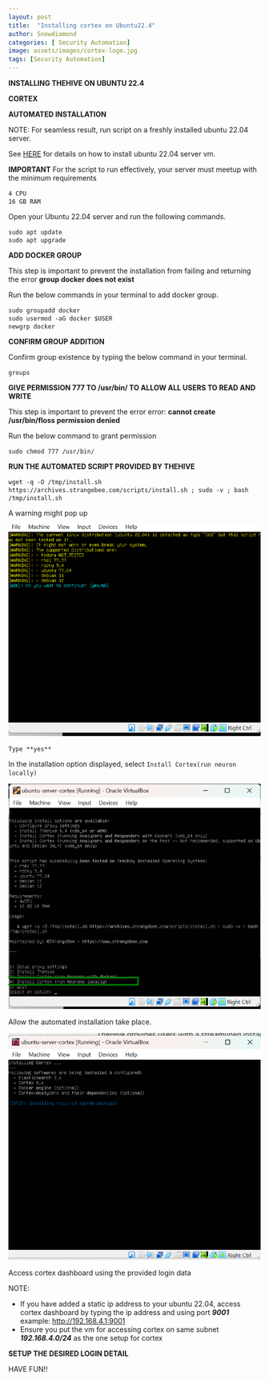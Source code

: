 ```yaml
---
layout: post
title:  "Installing cortex on Ubuntu22.4"
author: Snowdiamond
categories: [ Security Automation]
image: assets/images/cortex-logo.jpg
tags: [Security Automation]
---
```

**INSTALLING THEHIVE ON UBUNTU 22.4**

**CORTEX**

**AUTOMATED INSTALLATION**

NOTE: For seamless result, run script on a freshly installed ubuntu 22.04 server.

See [HERE](https://cybernetsworks.github.io/setting-up-an-ubuntu-server-vm/) for details on how to install ubuntu 22.04 server vm.

**IMPORTANT**
For the script to run effectively, your server must meetup with the minimum requirements 
```
4 CPU
16 GB RAM
```

Open your Ubuntu 22.04 server and run the following commands.
```
sudo apt update
sudo apt upgrade
```

**ADD DOCKER GROUP**

This step is important to prevent the installation from failing and returning the error **group docker does not exist**

Run the below commands in your terminal to add docker group.

```
sudo groupadd docker
sudo usermod -aG docker $USER
newgrp docker
```

**CONFIRM GROUP ADDITION**

Confirm group existence by typing the below command in your terminal.
```
groups
```

**GIVE PERMISSION 777 TO /usr/bin/ TO ALLOW ALL USERS TO READ AND WRITE**

This step is important to prevent the error error: **cannot create /usr/bin/floss permission denied**

Run the below command to grant permission

```
sudo chmod 777 /usr/bin/
```
**RUN THE AUTOMATED SCRIPT PROVIDED BY THEHIVE**

```
wget -q -O /tmp/install.sh https://archives.strangebee.com/scripts/install.sh ; sudo -v ; bash /tmp/install.sh
```
A warning might pop up 

!["Cortex Installation"](/assets/images/thehive/automated-hive-install-2.png)
```
Type **yes**
```
In the installation option displayed, select ``Install Cortex(run neuron locally)``

!["Cortex installation"](/assets/images/cortex/automated-cortex-install-2.png)

Allow the automated installation take place.

!["Cortex installation"](/assets/images/cortex/automated-cortex-install3.png)

Access cortex dashboard using the provided login data

NOTE: 
- If you have added a static ip address to your ubuntu 22.04, access cortex dashboard by typing the ip address and using port ***9001*** example: http://192.168.4.1:9001
- Ensure you put the vm for accessing cortex on same subnet ***192.168.4.0/24*** as the one setup for cortex


**SETUP THE DESIRED LOGIN DETAIL**

HAVE FUN!!

